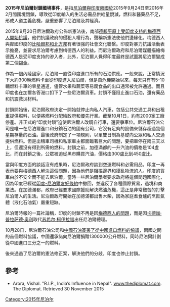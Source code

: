 **2015年尼泊爾封鎖國境事件**，是指[尼泊爾與印度兩國於](https://zh.wikipedia.org/wiki/尼泊爾 "wikilink")2015年9月24日至2016年2月間國境閉鎖，導致從印度輸入的生活必需品供給量銳減，燃料和醫藥品不足，形成人道主義危機，嚴重影響了尼泊爾及其經濟。

2015年9月20日尼泊爾政府公佈新憲法後，南部[德賴平原上受印度支持的梅德西人開始抗議](https://zh.wikipedia.org/wiki/德賴平原 "wikilink")，他們抗議政府的侵犯人權行為，聲稱新憲法使他們邊緣化。梅德西人與鄰國印度的[比哈爾邦和](https://zh.wikipedia.org/wiki/比哈爾邦 "wikilink")[北方邦](../Page/北方邦.md "wikilink")有著很強的社會文化聯繫。印度對暴力抗議活動表示擔憂，並要求尼泊爾考慮到梅德西人的利益。而尼泊爾政府和尼泊爾媒體描繪梅德西人是受印度支持的滲入者，此外，尼泊爾人覺得印度最終是試圖將尼泊爾變成第二個[錫金](https://zh.wikipedia.org/wiki/錫金 "wikilink")。

作為一個內陸國家，尼泊爾一直從印度進口所有的石油供應。一般來說，正常情況下大約300輛燃料卡車從印度進入尼泊爾，但是自危機開始以來，每天只有有5-10輛燃料卡車的零星通道，儘管水果和蔬菜等易腐食品的出口通常被允許通過。而且印度也在加爾各答港口扣下了一些尼泊爾貨車。封鎖不僅阻止進口石油，還有藥品和抗震救災材料。

封鎖開始後，尼泊爾政府決定一開始就停止向私人汽車，包括公共交通工具和出租車提供燃料，以便將燃料分配給政府和優先行業。截至10月1日，約有2000家工廠停產。非正式的“印度封鎖”迫使尼泊爾人改騎自行車，還要爭車位。尼泊爾石油公司是唯一在尼泊爾進口和分銷石油的國有公司，它沒有足夠的設備來儲存超過幾個星期存量的石油。最後政府制定了一項規則，以單雙日制為基礎向公眾和私人交通提供燃料。但是出租車司機和私家車主都面臨著巨大的問題，要把車停在兩三天以上，但還沒有得到所需的燃料。封鎖之前，加德滿都的一升汽油的價格是104盧比，而在封鎖之後，公眾被迫從黑市購買汽油，價格由300盧比到450盧比。

當與印度方面的談話沒有成果時，尼泊爾政府談到空運燃料和必需用品。印度一再表示要與梅德西人解決這個問題，因為他們是阻擋邊界和擾亂物流的人。印度的貨車由於不安全而不能去尼泊爾，當時一些尼泊爾學者要求政府將這個問題國際化，因為印度已經從[印度-尼泊爾友好條約](../Page/印度-尼泊爾友好條約.md "wikilink")中撤回，並違反了各種國際貿易，過境和商業法。在加德滿都，政府已經要求國際援助解決燃油危機，這正是非常艱苦的打擊尼泊爾人的生活。尼泊爾政府開始在加德滿都出售木柴，因為家庭煮食爐的烹飪氣體（液化石油氣）嚴重短缺。

尼泊爾時報的一篇社論稱，印度的封鎖不再是因[梅德西人的問題](https://zh.wikipedia.org/wiki/梅德西人 "wikilink")，而是因[卡德加·普拉萨德·奥利](../Page/卡德加·普拉萨德·奥利.md "wikilink")取代[苏希尔·柯伊拉腊](../Page/苏希尔·柯伊拉腊.md "wikilink")出任尼泊爾總理。

10月28日，尼泊爾石油公司和[中國石油簽署了從中國進口燃料的協議](https://zh.wikipedia.org/wiki/中國石油 "wikilink")，兩國之間的首個燃料協議，中國還承諾向尼泊爾捐贈1300000公升燃料，同時尼泊爾計劃從中國進口三分之一的燃料。

後來通過了尼泊爾的憲法修正案，解決他們的分歧，印度也停止封鎖。

## 參考

  - Arora, Vishal. "R.I.P., India’s Influence in Nepal". www.thediplomat.com. The Diplomat. Retrieved 30 November 2015

[Category:2015年尼泊尔](https://zh.wikipedia.org/wiki/Category:2015年尼泊尔 "wikilink")
